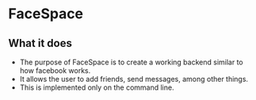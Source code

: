 # FaceSpace

## What it does

+ The purpose of FaceSpace is to create a working backend similar to how facebook works.
+ It allows the user to add friends, send messages, among other things.
+ This is implemented only on the command line.
